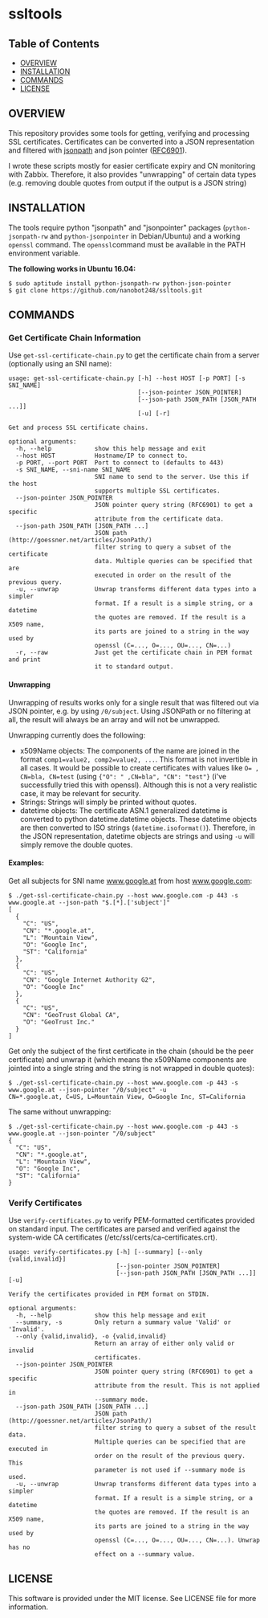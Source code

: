 # ssltools

## Table of Contents
* [OVERVIEW](#overview)
* [INSTALLATION](#installation)
* [COMMANDS](#commands)
* [LICENSE](#license)

## OVERVIEW
This repository provides some tools for getting, verifying and processing SSL certificates. Certificates can be converted into a JSON representation and filtered with [jsonpath](http://goessner.net/articles/JsonPath/) and json pointer ([RFC6901](https://tools.ietf.org/html/rfc6901)).

I wrote these scripts mostly for easier certificate expiry and CN monitoring with Zabbix. Therefore, it also provides "unwrapping" of certain data types (e.g. removing double quotes from output if the output is a JSON string)

## INSTALLATION
The tools require python "jsonpath" and "jsonpointer" packages (`python-jsonpath-rw` and `python-jsonpointer` in Debian/Ubuntu) and a working `openssl` command. The `openssl`command must be available in the PATH environment variable.

**The following works in Ubuntu 16.04:**
```
$ sudo aptitude install python-jsonpath-rw python-json-pointer
$ git clone https://github.com/nanobot248/ssltools.git
```
## COMMANDS

### Get Certificate Chain Information
Use `get-ssl-certificate-chain.py` to get the certificate chain from a server (optionally using an SNI name):
```
usage: get-ssl-certificate-chain.py [-h] --host HOST [-p PORT] [-s SNI_NAME]
                                    [--json-pointer JSON_POINTER]
                                    [--json-path JSON_PATH [JSON_PATH ...]]
                                    [-u] [-r]

Get and process SSL certificate chains.

optional arguments:
  -h, --help            show this help message and exit
  --host HOST           Hostname/IP to connect to.
  -p PORT, --port PORT  Port to connect to (defaults to 443)
  -s SNI_NAME, --sni-name SNI_NAME
                        SNI name to send to the server. Use this if the host
                        supports multiple SSL certificates.
  --json-pointer JSON_POINTER
                        JSON pointer query string (RFC6901) to get a specific
                        attribute from the certificate data.
  --json-path JSON_PATH [JSON_PATH ...]
                        JSON path (http://goessner.net/articles/JsonPath/)
                        filter string to query a subset of the certificate
                        data. Multiple queries can be specified that are
                        executed in order on the result of the previous query.
  -u, --unwrap          Unwrap transforms different data types into a simpler
                        format. If a result is a simple string, or a datetime
                        the quotes are removed. If the result is a X509 name,
                        its parts are joined to a string in the way used by
                        openssl (C=..., O=..., OU=..., CN=...)
  -r, --raw             Just get the certificate chain in PEM format and print
                        it to standard output.
```

#### Unwrapping
Unwrapping of results works only for a single result that was filtered out via JSON pointer, e.g. by using `/0/subject`. Using JSONPath or no filtering at all, the result will always be an array and will not be unwrapped.

Unwrapping currently does the following:
* x509Name objects: The components of the name are joined in the format `comp1=value2, comp2=value2, ...`. This format is not invertible in all cases. It would be possible to create certificates with values like `O= , CN=bla, CN=test` (using `{"O": " ,CN=bla", "CN": "test"}` (i've successfully tried this with openssl). Although this is not a very realistic case, it may be relevant for security.
* Strings: Strings will simply be printed without quotes.
* datetime objects: The certificate ASN.1 generalized datetime is converted to python datetime.datetime objects. These datetime objects are then converted to ISO strings (`datetime.isoformat()`). Therefore, in the JSON representation, datetime objects are strings and using `-u` will simply remove the double quotes.

#### Examples:
Get all subjects for SNI name www.google.at from host www.google.com:
```
$ ./get-ssl-certificate-chain.py --host www.google.com -p 443 -s www.google.at --json-path "$.[*].['subject']"
[
  {
    "C": "US", 
    "CN": "*.google.at", 
    "L": "Mountain View", 
    "O": "Google Inc", 
    "ST": "California"
  }, 
  {
    "C": "US", 
    "CN": "Google Internet Authority G2", 
    "O": "Google Inc"
  }, 
  {
    "C": "US", 
    "CN": "GeoTrust Global CA", 
    "O": "GeoTrust Inc."
  }
]
```
Get only the subject of the first certificate in the chain (should be the peer certificate) and unwrap it (which means the x509Name components are jointed into a single string and the string is not wrapped in double quotes):
```
$ ./get-ssl-certificate-chain.py --host www.google.com -p 443 -s www.google.at --json-pointer "/0/subject" -u
CN=*.google.at, C=US, L=Mountain View, O=Google Inc, ST=California
```

The same without unwrapping:
```
$ ./get-ssl-certificate-chain.py --host www.google.com -p 443 -s www.google.at --json-pointer "/0/subject" 
{
  "C": "US", 
  "CN": "*.google.at", 
  "L": "Mountain View", 
  "O": "Google Inc", 
  "ST": "California"
}
```
### Verify Certificates
Use `verify-certificates.py` to verify PEM-formatted certificates provided on standard input. The certificates are parsed and verified against the system-wide CA certificates (/etc/ssl/certs/ca-certificates.crt).

```
usage: verify-certificates.py [-h] [--summary] [--only {valid,invalid}]
                              [--json-pointer JSON_POINTER]
                              [--json-path JSON_PATH [JSON_PATH ...]] [-u]

Verify the certificates provided in PEM format on STDIN.

optional arguments:
  -h, --help            show this help message and exit
  --summary, -s         Only return a summary value 'Valid' or 'Invalid'.
  --only {valid,invalid}, -o {valid,invalid}
                        Return an array of either only valid or invalid
                        certificates.
  --json-pointer JSON_POINTER
                        JSON pointer query string (RFC6901) to get a specific
                        attribute from the result. This is not applied in
                        --summary mode.
  --json-path JSON_PATH [JSON_PATH ...]
                        JSON path (http://goessner.net/articles/JsonPath/)
                        filter string to query a subset of the result data.
                        Multiple queries can be specified that are executed in
                        order on the result of the previous query. This
                        parameter is not used if --summary mode is used.
  -u, --unwrap          Unwrap transforms different data types into a simpler
                        format. If a result is a simple string, or a datetime
                        the quotes are removed. If the result is an X509 name,
                        its parts are joined to a string in the way used by
                        openssl (C=..., O=..., OU=..., CN=...). Unwrap has no
                        effect on a --summary value.
```

## LICENSE
This software is provided under the MIT license. See LICENSE file for more information.

